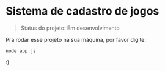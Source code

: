 <h1>Sistema de cadastro de jogos</h1>

> Status do projeto: Em desenvolvimento

Pra rodar esse projeto na sua máquina, por favor digite:

```
node app.js
```

:)
